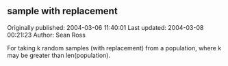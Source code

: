 ## sample with replacement 
Originally published: 2004-03-06 11:40:01 
Last updated: 2004-03-08 00:21:23 
Author: Sean Ross 
 
For taking k random samples (with replacement) from a population, where k may be greater than len(population).